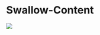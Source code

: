 # Swallow-Content
<p><img src="https://github.com/MonoPhype/Swallow-Content/blob/main/preview.gif"></p>
